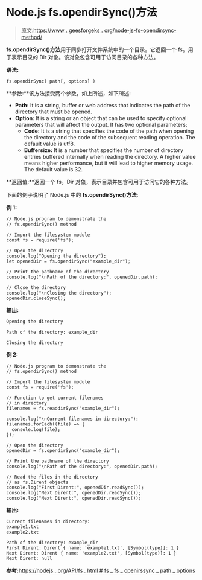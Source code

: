 # Node.js fs.opendirSync()方法

> 原文:[https://www . geesforgeks . org/node-js-fs-opendirsync-method/](https://www.geeksforgeeks.org/node-js-fs-opendirsync-method/)

**fs.opendirSync()方法**用于同步打开文件系统中的一个目录。它返回一个 fs。用于表示目录的 Dir 对象。该对象包含可用于访问目录的各种方法。

**语法:**

```
fs.opendirSync( path[, options] )
```

**参数:**该方法接受两个参数，如上所述，如下所述:

*   **Path:** It is a string, buffer or web address that indicates the path of the directory that must be opened.
*   **Option:** It is a string or an object that can be used to specify optional parameters that will affect the output. It has two optional parameters:
    *   **Code:** It is a string that specifies the code of the path when opening the directory and the code of the subsequent reading operation. The default value is utf8.
    *   **Buffersize:** It is a number that specifies the number of directory entries buffered internally when reading the directory. A higher value means higher performance, but it will lead to higher memory usage. The default value is 32.

**返回值:**返回一个 fs。Dir 对象，表示目录并包含可用于访问它的各种方法。

下面的例子说明了 Node.js 中的 **fs.opendirSync()方法**:

**例 1:**

```
// Node.js program to demonstrate the
// fs.opendirSync() method

// Import the filesystem module
const fs = require('fs');

// Open the directory
console.log("Opening the directory");
let openedDir = fs.opendirSync("example_dir");

// Print the pathname of the directory
console.log("\nPath of the directory:", openedDir.path);

// Close the directory
console.log("\nClosing the directory");
openedDir.closeSync();
```

**输出:**

```
Opening the directory

Path of the directory: example_dir

Closing the directory

```

**例 2:**

```
// Node.js program to demonstrate the
// fs.opendirSync() method

// Import the filesystem module
const fs = require('fs');

// Function to get current filenames
// in directory
filenames = fs.readdirSync("example_dir");

console.log("\nCurrent filenames in directory:");
filenames.forEach((file) => {
  console.log(file);
});

// Open the directory
openedDir = fs.opendirSync("example_dir");

// Print the pathname of the directory
console.log("\nPath of the directory:", openedDir.path);

// Read the files in the directory
// as fs.Dirent objects
console.log("First Dirent:", openedDir.readSync());
console.log("Next Dirent:", openedDir.readSync());
console.log("Next Dirent:", openedDir.readSync());
```

**输出:**

```
Current filenames in directory:
example1.txt
example2.txt

Path of the directory: example_dir
First Dirent: Dirent { name: 'example1.txt', [Symbol(type)]: 1 }
Next Dirent: Dirent { name: 'example2.txt', [Symbol(type)]: 1 }
Next Dirent: null

```

**参考:**[https://nodejs . org/API/fs . html # fs _ fs _ openirssync _ path _ options](https://nodejs.org/api/fs.html#fs_fs_opendirsync_path_options)